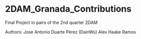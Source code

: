 # 2DAM_Granada_Contributions
Final Project in pairs of the 2nd quarter 2DAM

Authors:
Jose Antonio Duarte Pérez (DainWs)
Alex Haake Ramos 
